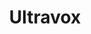 ---
title: "Ultravox"
summary: "Ultravox were a British new wave band, formed in London in 1973 as . Between 1980–86, they scored seven Top Ten albums and seventeen Top 40 singles in the UK, the most successful of which was their 1981 hit \"Vienna.\" The first three LP releases feature the vocals of , while the rest of the line up of , and were joined by on guitar for the first two and replacing Shears for the third album, \"Systems of Romance,\" by which the group had dropped the exclamation mark from the band name. In 1979, John Foxx left after an American tour to pursue solo projects, with Simon also departing. Currie, Cross and Cann were subsequently joined by on vocals and guitar. This became the most successful and well-known, 'classic' 80s line-up. They recorded 10 Top Twenty singles and 7 Top Twenty Albums, among them single hits such as \"Vienna,\" \"Hymn,\" and \"Dancing With Tears In My Eyes.\" In May 1986, prior to the recording of the ill-received U-Vox album, Warren Cann was asked to quit by the rest of the band due to \"irreconcilable differences\"."
image: "ultravox.jpg"
apple_music_artist_url: "https://music.apple.com/gb/artist/ultravox/13811422"
---